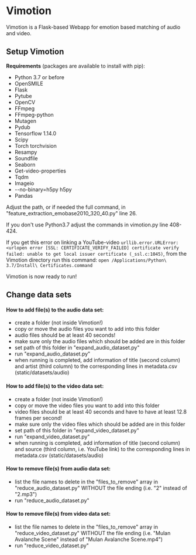 # Vimotion
Vimotion is a Flask-based Webapp for emotion based matching of audio and video.

## Setup Vimotion
**Requirements** (packages are available to install with pip):
- Python 3.7 or before
- OpenSMILE
- Flask
- Pytube
- OpenCV
- FFmpeg
- FFmpeg-python
- Mutagen
- Pydub
- Tensorflow 1.14.0
- Scipy
- Torch torchvision
- Resampy
- Soundfile
- Seaborn
- Get-video-properties
- Tqdm
- Imageio
- --no-binary=h5py h5py
- Pandas


Adjust the path, or if needed the full command, in "feature_extraction_emobase2010_320_40.py" line 26.


If you don't use Python3.7 adjust the commands in vimotion.py line 408-424.


If you get this error on linking a YouTube-video ```urllib.error.URLError: <urlopen error [SSL: CERTIFICATE_VERIFY_FAILED] certificate verify failed: unable to get local issuer certificate (_ssl.c:1045)```, from the Vimotion directory run this command: ```open /Applications/Python\ 3.7/Install\ Certificates.command```


Vimotion is now ready to run!

## Change data sets

#### How to add file(s) to the audio data set:
- create a folder (not inside Vimotion!)
- copy or move the audio files you want to add into this folder
- audio files should be at least 40 seconds!
- make sure only the audio files which should be added are in this folder
- set path of this folder in "expand_audio_dataset.py"
- run "expand_audio_dataset.py"
- when running is completed, add information of title (second column) and artist (third column) to the corresponding lines in metadata.csv (static/datasets/audio)


#### How to add file(s) to the video data set:
- create a folder (not inside Vimotion!)
- copy or move the video files you want to add into this folder
- video files should be at least 40 seconds and have to have at least 12.8 frames per second!
- make sure only the video files which should be added are in this folder
- set path of this folder in "expand_video_dataset.py"
- run "expand_video_dataset.py"
- when running is completed, add information of title (second column) and source (third column, i.e. YouTube link) to the corresponding lines in metadata.csv (static/datasets/audio)


#### How to remove file(s) from audio data set:
- list the file names to delete in the "files_to_remove" array in "reduce_audio_dataset.py" WITHOUT the file ending (i.e. "2" instead of "2.mp3")
- run "reduce_audio_dataset.py"


#### How to remove file(s) from video data set:
- list the file names to delete in the "files_to_remove" array in "reduce_video_dataset.py" WITHOUT the file ending (i.e. "Mulan Avalanche Scene" instead of "Mulan Avalanche Scene.mp4")
- run "reduce_video_dataset.py"
